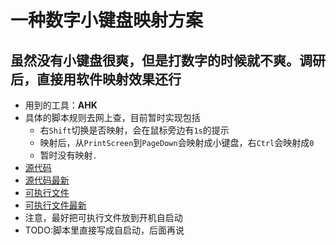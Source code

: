 # 一种数字小键盘映射方案

## 虽然没有小键盘很爽，但是打数字的时候就不爽。调研后，直接用软件映射效果还行

- 用到的工具：**AHK**
- 具体的脚本规则去网上查，目前暂时实现包括
  - 右`Shift`切换是否映射，会在鼠标旁边有`1s`的提示
  - 映射后，从`PrintScreen`到`PageDown`会映射成小键盘，右`Ctrl`会映射成`0`
  - 暂时没有映射`.`
- [源代码](Map.ahk)
- [源代码最新](Map_2023年9月11日.ahk)
- [可执行文件](Map.exe)
- [可执行文件最新](Map_2023年9月11日.exe)
- 注意，最好把可执行文件放到开机自启动
- TODO:脚本里直接写成自启动，后面再说
